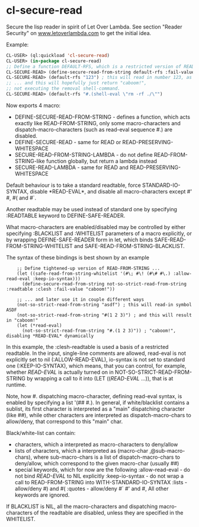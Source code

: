 cl-secure-read
==============

Secure the lisp reader in spirit of Let Over Lambda. See section "Reader Security" on www.letoverlambda.com
to get the initial idea.

Example:

```lisp
CL-USER> (ql:quickload 'cl-secure-read)
CL-USER> (in-package cl-secure-read)
;; Define a function DEFAULT-RFS, which is a restricted version of READ-FROM-STRING
CL-SECURE-READ> (define-secure-read-from-string default-rfs :fail-value "caboom!")
CL-SECURE-READ> (default-rfs "123") ; this will read in number 123, as expected ...
;; ... and this will hopefully just return "caboom!",
;; not executing the removal shell-command.
CL-SECURE-READ> (default-rfs "#.(shell-eval \"rm -rf ./\"")
```

Now exports 4 macro:

  *  DEFINE-SECURE-READ-FROM-STRING - defines a function, which acts exactly like READ-FROM-STRING,
     only some macro-characters and dispatch-macro-characters (such as read-eval sequence #.) are disabled.
  *  DEFINE-SECURE-READ - same for READ or READ-PRESERVING-WHITESPACE
  *  SECURE-READ-FROM-STRING-LAMBDA - do not define READ-FROM-STRING-like function globally, but
     return a lambda instead
  *  SECURE-READ-LAMBDA - same for READ and READ-PRESERVING-WHITESPACE

Default behaviour is to take a standard readtable, force STANDARD-IO-SYNTAX, disable \*READ-EVAL\*,
and disable all macro-characters except #\' #\, #\( and #\`.

Another readtable may be used instead of standard one by specifying :READTABLE keyword to DEFINE-SAFE-READER.

What macro-characters are enabled/disabled may be controlled by either specifying :BLACKLIST and :WHITELIST
parameters of a macro explicitly, or by wrapping DEFINE-SAFE-READER form in let, which
binds SAFE-READ-FROM-STRING-WHITELIST and SAFE-READ-FROM-STRING-BLACKLIST.

The syntax of these bindings is best shown by an example

        ;; Define tightened-up version of READ-FROM-STRING ...
        (let ((safe-read-from-string-whitelist '(#\; #\! (#\# #\.) :allow-read-eval :keep-io-syntax)))
          (define-secure-read-from-string not-so-strict-read-from-string :readtable :clesh :fail-value "caboom!"))

        ;; ... and later use it in couple different ways
        (not-so-strict-read-from-string "asdf") ; this will read-in symbol ASDF
        (not-so-strict-read-from-string "#(1 2 3)") ; and this will result in "caboom!"
        (let (*read-eval)
          (not-so-strict-read-from-string "#.(1 2 3)")) ; "caboom!", disabling *READ-EVAL* dynamically

In this example, the :clesh-readtable is used a basis of a restricted readtable.
In the input, single-line comments are allowed, read-eval is not explicitly set to nil (:ALLOW-READ-EVAL),
io-syntax is not set to standard one (:KEEP-IO-SYNTAX), which means, that you can control, for example,
whether *READ-EVAL* is actually turned on in NOT-SO-STRICT-READ-FROM-STRING by
wrapping a call to it into (LET ((*READ-EVAL* ...)), that is at runtime.

Note, how #\. dispatching macro-character, defining read-eval syntax, is enabled by specifying
a list '(#\# #\.). In general, if white/blacklist contains a sublist, its first character
is interpreted as a "main" dispatching character (like #\#), while other characters are interpreted
as dispatch-macro-chars to allow/deny, that correspond to this "main" char.

Black/white-list can contain:
  * characters, which a interpreted as macro-characters to deny/allow
  * lists of characters, which a interpreted as (macro-char ,@sub-macro-chars), where
    sub-macro-chars is a list of dispatch-macro-chars to deny/allow, which correspond to the given macro-char
    (usually #\#)
  * special keywords, which for now are the following
    :allow-read-eval - do not bind *READ-EVAL* to NIL explicitly
    :keep-io-syntax - do not wrap a call to READ-FROM-STRING into WITH-STANDARD-IO-SYNTAX
    :lists - allow/deny #\) and #\(
    :quotes - allow/deny #\` #\' and #\,
    All other keywords are ignored.
   

If BLACKLIST is NIL, all the macro-characters and dispatching macro-characters of the readtable
are disabled, unless they are specified in the WHITELIST.